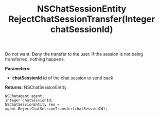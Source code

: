 ﻿---
uid: crmscript_ref_NSChatAgent_RejectChatSessionTransfer
title: NSChatSessionEntity RejectChatSessionTransfer(Integer chatSessionId)
intellisense: NSChatAgent.RejectChatSessionTransfer
keywords: NSChatAgent, RejectChatSessionTransfer
so.topic: reference
---

Do not want. Deny the transfer to the user. If the session is not being transferred, nothing happens.

**Parameters:**
 - **chatSessionId** id of the chat session to send back

**Returns:** NSChatSessionEntity

```crmscript
NSChatAgent agent;
Integer chatSessionId;
NSChatSessionEntity res = agent.RejectChatSessionTransfer(chatSessionId);
```

